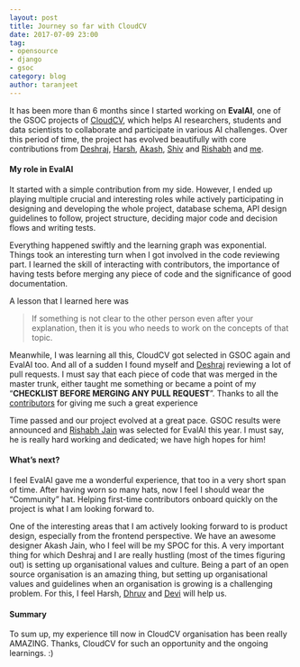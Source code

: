 ```yaml
---
layout: post
title: Journey so far with CloudCV
date: 2017-07-09 23:00
tag:
- opensource
- django
- gsoc
category: blog
author: taranjeet
---
```



It has been more than 6 months since I started working on **EvalAI**, one of the
GSOC projects of [CloudCV](https://github.com/Cloud-CV), which helps AI
researchers, students and data scientists to collaborate and participate in
various AI challenges. Over this period of time, the project has evolved
beautifully with core contributions from [Deshraj](https://github.com/deshraj),
[Harsh](https://github.com/dexter1691), [Akash](https://github.com/aka-jain),
[Shiv](https://github.com/spyshiv) and
[Rishabh](https://github.com/RishabhJain2018) and
[me](http://github.com/taranjeet).

#### My role in EvalAI

It started with a simple contribution from my side. However, I ended up playing
multiple crucial and interesting roles while actively participating in designing
and developing the whole project, database schema, API design guidelines to
follow, project structure, deciding major code and decision flows and writing
tests.

Everything happened swiftly and the learning graph was exponential. Things took
an interesting turn when I got involved in the code reviewing part. I learned
the skill of interacting with contributors, the importance of having tests
before merging any piece of code and the significance of good documentation.

A lesson that I learned here was

> If something is not clear to the other person even after your explanation, then
> it is you who needs to work on the concepts of that topic.

Meanwhile, I was learning all this, CloudCV got selected in GSOC again and
EvalAI too. And all of a sudden I found myself and
[Deshraj](https://github.com/deshraj) reviewing a lot of pull requests. I must
say that each piece of code that was merged in the master trunk, either taught
me something or became a point of my “**CHECKLIST BEFORE MERGING ANY PULL
REQUEST**”. Thanks to all the
[contributors](https://github.com/Cloud-CV/EvalAI/graphs/contributors) for
giving me such a great experience

Time passed and our project evolved at a great pace. GSOC results were announced
and [Rishabh Jain](https://github.com/RishabhJain2018) was selected for EvalAI
this year. I must say, he is really hard working and dedicated; we have high
hopes for him!

#### What’s next?

I feel EvalAI gave me a wonderful experience, that too in a very short span of
time. After having worn so many hats, now I feel I should wear the “Community”
hat. Helping first-time contributors onboard quickly on the project is what I am
looking forward to.

One of the interesting areas that I am actively looking forward to is product design, especially from the frontend perspective. We have an awesome designer Akash Jain, who I feel will be my SPOC for this.
A very important thing for which Deshraj and I are really hustling (most of the times figuring out) is setting up organisational values and culture. Being a part of an open source organisation is an amazing thing, but setting up organisational values and guidelines when an organisation is growing is a challenging problem. For this, I feel Harsh, [Dhruv](https://www.facebook.com/dhruv.batra.dbatra) and [Devi](https://www.facebook.com/deviparikh) will help us.

#### Summary

To sum up, my experience till now in CloudCV organisation has been really AMAZING. Thanks, CloudCV for such an opportunity and the ongoing learnings. :)
